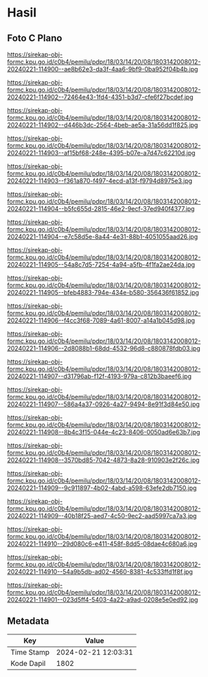 # Hasil

## Foto C Plano

https://sirekap-obj-formc.kpu.go.id/c0b4/pemilu/pdpr/18/03/14/20/08/1803142008012-20240221-114900--ae8b62e3-da3f-4aa6-9bf9-0ba952f04b4b.jpg

https://sirekap-obj-formc.kpu.go.id/c0b4/pemilu/pdpr/18/03/14/20/08/1803142008012-20240221-114902--72464e43-1fd4-4351-b3d7-cfe6f27bcdef.jpg

https://sirekap-obj-formc.kpu.go.id/c0b4/pemilu/pdpr/18/03/14/20/08/1803142008012-20240221-114902--d446b3dc-2564-4beb-ae5a-31a56dd1f825.jpg

https://sirekap-obj-formc.kpu.go.id/c0b4/pemilu/pdpr/18/03/14/20/08/1803142008012-20240221-114903--af15bf68-248e-4395-b07e-a7d47c62210d.jpg

https://sirekap-obj-formc.kpu.go.id/c0b4/pemilu/pdpr/18/03/14/20/08/1803142008012-20240221-114903--f361a870-f497-4ecd-a13f-f9794d8975e3.jpg

https://sirekap-obj-formc.kpu.go.id/c0b4/pemilu/pdpr/18/03/14/20/08/1803142008012-20240221-114904--b5fc655d-2815-46e2-9ecf-37ed940f4377.jpg

https://sirekap-obj-formc.kpu.go.id/c0b4/pemilu/pdpr/18/03/14/20/08/1803142008012-20240221-114904--e7c58d5e-8a44-4e31-88b1-4051055aad26.jpg

https://sirekap-obj-formc.kpu.go.id/c0b4/pemilu/pdpr/18/03/14/20/08/1803142008012-20240221-114905--54a8c7d5-7254-4a94-a5fb-4f1fa2ae24da.jpg

https://sirekap-obj-formc.kpu.go.id/c0b4/pemilu/pdpr/18/03/14/20/08/1803142008012-20240221-114905--bfeb4883-794e-434e-b580-356436f61852.jpg

https://sirekap-obj-formc.kpu.go.id/c0b4/pemilu/pdpr/18/03/14/20/08/1803142008012-20240221-114906--f4cc3f68-7089-4a61-8007-a14a1b045d98.jpg

https://sirekap-obj-formc.kpu.go.id/c0b4/pemilu/pdpr/18/03/14/20/08/1803142008012-20240221-114906--2d8088b1-68dd-4532-96d8-c880878fdb03.jpg

https://sirekap-obj-formc.kpu.go.id/c0b4/pemilu/pdpr/18/03/14/20/08/1803142008012-20240221-114907--d31796ab-f12f-4193-979a-c812b3baeef6.jpg

https://sirekap-obj-formc.kpu.go.id/c0b4/pemilu/pdpr/18/03/14/20/08/1803142008012-20240221-114907--586a4a37-0926-4a27-9494-8e91f3d84e50.jpg

https://sirekap-obj-formc.kpu.go.id/c0b4/pemilu/pdpr/18/03/14/20/08/1803142008012-20240221-114908--8b4c3f15-044e-4c23-8406-0050ad6e63b7.jpg

https://sirekap-obj-formc.kpu.go.id/c0b4/pemilu/pdpr/18/03/14/20/08/1803142008012-20240221-114908--3570bd85-7042-4873-8a28-910903e2f26c.jpg

https://sirekap-obj-formc.kpu.go.id/c0b4/pemilu/pdpr/18/03/14/20/08/1803142008012-20240221-114909--9c911897-4b02-4abd-a598-63efe2db7150.jpg

https://sirekap-obj-formc.kpu.go.id/c0b4/pemilu/pdpr/18/03/14/20/08/1803142008012-20240221-114909--40b18f25-aed7-4c50-9ec2-aad5997ca7a3.jpg

https://sirekap-obj-formc.kpu.go.id/c0b4/pemilu/pdpr/18/03/14/20/08/1803142008012-20240221-114910--29d080c6-e411-458f-8dd5-08dae4c680a6.jpg

https://sirekap-obj-formc.kpu.go.id/c0b4/pemilu/pdpr/18/03/14/20/08/1803142008012-20240221-114910--54a9b5db-ad02-4560-8381-4c533ffd1f8f.jpg

https://sirekap-obj-formc.kpu.go.id/c0b4/pemilu/pdpr/18/03/14/20/08/1803142008012-20240221-114901--023d5ff4-5403-4a22-a9ad-0208e5e0ed92.jpg


## Metadata

| Key        | Value               |
| ---------- | ------------------- |
| Time Stamp | 2024-02-21 12:03:31 |
| Kode Dapil | 1802                |




